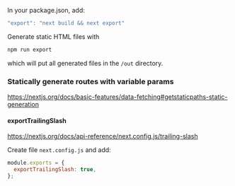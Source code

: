 In your package.json, add:

```js
"export": "next build && next export"
```

Generate static HTML files with

```bash
npm run export
```

which will put all generated files in the `/out` directory.

### Statically generate routes with variable params

https://nextjs.org/docs/basic-features/data-fetching#getstaticpaths-static-generation

#### exportTrailingSlash

https://nextjs.org/docs/api-reference/next.config.js/trailing-slash

Create file `next.config.js` and add:

```js
module.exports = {
  exportTrailingSlash: true,
};
```


